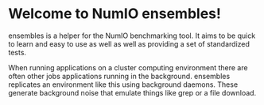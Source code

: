 # Welcome to NumIO ensembles!

ensembles is a helper for the NumIO benchmarking tool.
It aims to be quick to learn and easy to use as well as well as providing a set of standardized tests.

When running applications on a cluster computing environment there are often other jobs applications running in the background.
ensembles replicates an environment like this using background daemons.
These generate background noise that emulate things like grep or a file download.
